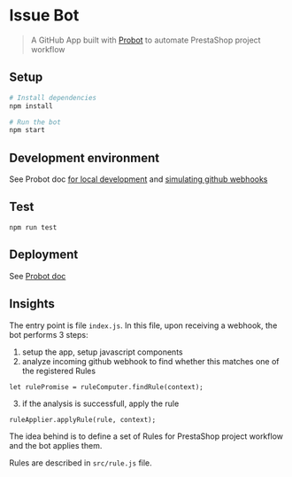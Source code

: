 # Issue Bot

> A GitHub App built with [Probot](https://probot.github.io) to automate PrestaShop project workflow

## Setup

```sh
# Install dependencies
npm install

# Run the bot
npm start
```

## Development environment

See Probot doc [for local development](https://probot.github.io/docs/development/) and
[simulating github webhooks](https://probot.github.io/docs/simulating-webhooks/)

## Test

```
npm run test
```

## Deployment

See [Probot doc](https://probot.github.io/docs/deployment/)

## Insights

The entry point is file `index.js`.
In this file, upon receiving a webhook, the bot performs 3 steps:
1) setup the app, setup javascript components
2) analyze incoming github webhook to find whether this matches one of the registered Rules
```
let rulePromise = ruleComputer.findRule(context);
```
3) if the analysis is successfull, apply the rule
```
ruleApplier.applyRule(rule, context);
```

The idea behind is to define a set of Rules for PrestaShop
project workflow and the bot applies them.

Rules are described in `src/rule.js` file.
